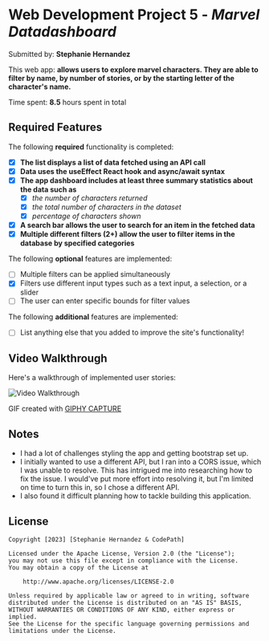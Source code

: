# Web Development Project 5 - *Marvel Datadashboard*

Submitted by: **Stephanie Hernandez**

This web app: **allows users to explore marvel characters. They are able to filter by name, by number of stories, or by the starting letter of the character's name.**

Time spent: **8.5** hours spent in total

## Required Features

The following **required** functionality is completed:

- [x] **The list displays a list of data fetched using an API call**
- [x] **Data uses the useEffect React hook and async/await syntax**
- [x] **The app dashboard includes at least three summary statistics about the data such as**
  - [x] *the number of characters returned*
  - [x] *the total number of characters in the dataset*
  - [x] *percentage of characters shown*
- [x] **A search bar allows the user to search for an item in the fetched data**
- [x] **Multiple different filters (2+) allow the user to filter items in the database by specified categories**

The following **optional** features are implemented:

- [ ] Multiple filters can be applied simultaneously
- [x] Filters use different input types such as a text input, a selection, or a slider
- [ ] The user can enter specific bounds for filter values

The following **additional** features are implemented:

* [ ] List anything else that you added to improve the site's functionality!

## Video Walkthrough

Here's a walkthrough of implemented user stories:

<img src='walkthrough.gif' title='Video Walkthrough' width='' alt='Video Walkthrough' />

<!-- Replace this with whatever GIF tool you used! -->
GIF created with [GIPHY CAPTURE](https://giphy.com/apps/giphycapture)
<!-- Recommended tools:
[Kap](https://getkap.co/) for macOS
[ScreenToGif](https://www.screentogif.com/) for Windows
[peek](https://github.com/phw/peek) for Linux. -->

## Notes

- I had a lot of challenges styling the app and getting bootstrap set up.
- I initially wanted to use a different API, but I ran into a CORS issue, which I was unable to resolve. This has intrigued me into researching how to fix the issue. I would've put more effort into resolving it, but I'm limited on time to turn this in, so I chose a different API.
- I also found it difficult planning how to tackle building this application.

## License

    Copyright [2023] [Stephanie Hernandez & CodePath]

    Licensed under the Apache License, Version 2.0 (the "License");
    you may not use this file except in compliance with the License.
    You may obtain a copy of the License at

        http://www.apache.org/licenses/LICENSE-2.0

    Unless required by applicable law or agreed to in writing, software
    distributed under the License is distributed on an "AS IS" BASIS,
    WITHOUT WARRANTIES OR CONDITIONS OF ANY KIND, either express or implied.
    See the License for the specific language governing permissions and
    limitations under the License.